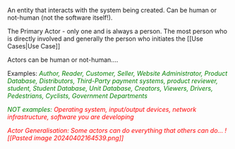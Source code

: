 An entity that interacts with the system being created. Can be human or not-human (not the software itself!). 

The Primary Actor - only one and is always a person. The most person who is directly involved and generally the person who initiates the [[Use Cases|Use Case]] 

Actors can be human or not-human....

Examples: <i style="color:green">Author, Reader, Customer, Seller, Website Administrator, Product Database, Distributors, Third-Party payment systems, product reviewer, student, Student Database, Unit Database, Creators, Viewers, Drivers, Pedestrians, Cyclists, Government Departments</font>

NOT examples:  <i style="color:red">Operating system, input/output devices, network infrastructure, software you are developing</font>

Actor Generalisation: 
Some actors can do everything that others can do...
![[Pasted image 20240402164539.png]]


